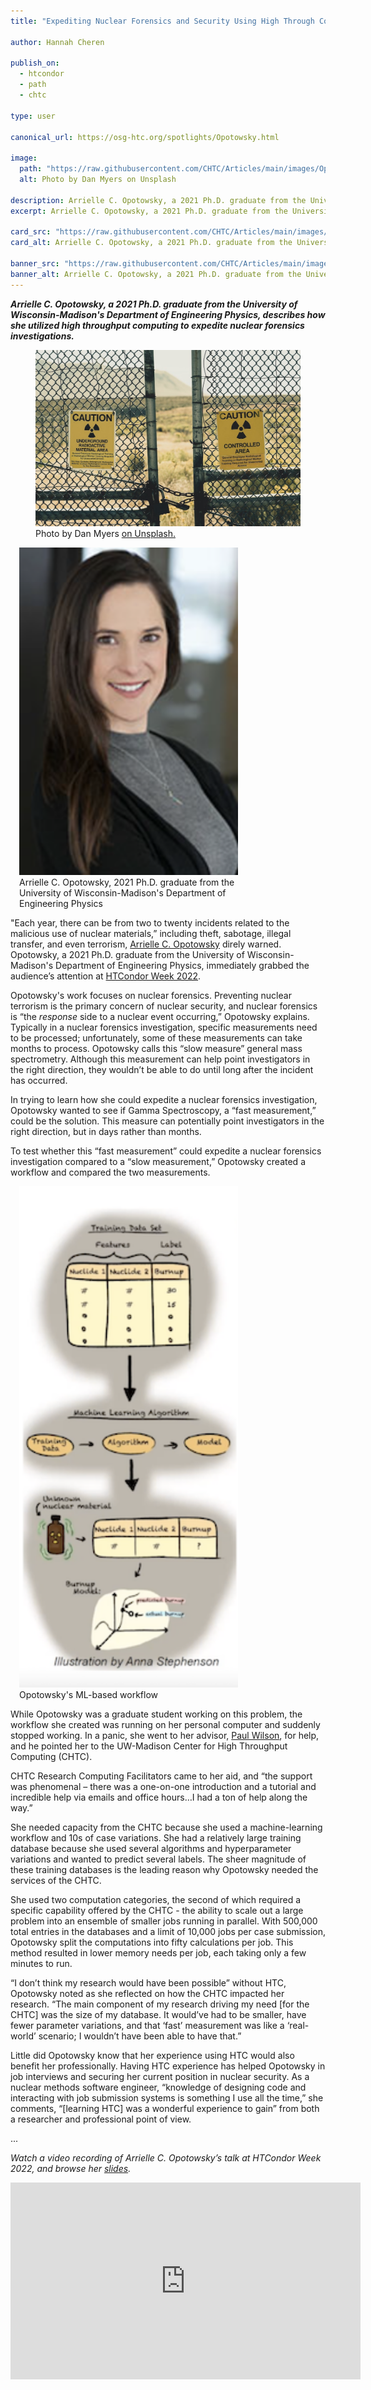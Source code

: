 ```yaml
---
title: "Expediting Nuclear Forensics and Security Using High Through Computing"

author: Hannah Cheren

publish_on:
  - htcondor
  - path
  - chtc
  
type: user

canonical_url: https://osg-htc.org/spotlights/Opotowsky.html

image:
  path: "https://raw.githubusercontent.com/CHTC/Articles/main/images/Opotowsky-card.jpeg"
  alt: Photo by Dan Myers on Unsplash
  
description: Arrielle C. Opotowsky, a 2021 Ph.D. graduate from the University of Wisconsin-Madison's Department of Engineering Physics, describes how she utilized high throughput computing to expedite nuclear forensics investigations. 
excerpt: Arrielle C. Opotowsky, a 2021 Ph.D. graduate from the University of Wisconsin-Madison's Department of Engineering Physics, describes how she utilized high throughput computing to expedite nuclear forensics investigations. 

card_src: "https://raw.githubusercontent.com/CHTC/Articles/main/images/Opotowsky-card.jpeg"
card_alt: Arrielle C. Opotowsky, a 2021 Ph.D. graduate from the University of Wisconsin-Madison's Department of Engineering Physics, describes how she utilized high throughput computing to expedite nuclear forensics investigations. 

banner_src: "https://raw.githubusercontent.com/CHTC/Articles/main/images/Opotowsky-card.jpeg"
banner_alt: Arrielle C. Opotowsky, a 2021 Ph.D. graduate from the University of Wisconsin-Madison's Department of Engineering Physics, describes how she utilized high throughput computing to expedite nuclear forensics investigations. 
---
```

  ***Arrielle C. Opotowsky, a 2021 Ph.D. graduate from the University of Wisconsin-Madison's Department of Engineering Physics, describes how she utilized high throughput computing to expedite nuclear forensics investigations.***

  <figure>
  <img src="https://raw.githubusercontent.com/CHTC/Articles/main/images/Opotowsky-card.jpeg" alt="Computer rendering of DNA."/>
  <figcaption class="figure-caption">Photo by Dan Myers <a href="https://unsplash.com/photos/xXbQIrWH2_A">on Unsplash.</a><br/></figcaption>
</figure>

  <figure class="figure float-end" style="margin-left: 1em; width: 350px;">
  <img src='https://raw.githubusercontent.com/CHTC/Articles/main/images/Opotowsky-headshot.png' class="figure-img img-fluid rounded" alt="Arrielle C. Opotowsky, 2021 Ph.D. graduate from the University of Wisconsin-Madison's Department of Engineering Physics" width="350px">
  <figcaption class="figure-caption">Arrielle C. Opotowsky, 2021 Ph.D. graduate from the University of Wisconsin-Madison's Department of Engineering Physics<br/></figcaption>
</figure>
  
  "Each year, there can be from two to twenty incidents related to the malicious use of nuclear materials,” including theft, sabotage, illegal transfer, and even terrorism, [Arrielle C. Opotowsky](http://scifun.org/Thesis_Awards/opotowsky.html) direly warned. Opotowsky, a 2021 Ph.D. graduate from the University of Wisconsin-Madison's Department of Engineering Physics, immediately grabbed the audience’s attention at [HTCondor Week 2022](https://agenda.hep.wisc.edu/event/1733/timetable/?view=standard). 

  Opotowsky's work focuses on nuclear forensics. Preventing nuclear terrorism is the primary concern of nuclear security, and nuclear forensics is “the *response* side to a nuclear event occurring,” Opotowsky explains. Typically in a nuclear forensics investigation, specific measurements need to be processed; unfortunately, some of these measurements can take months to process. Opotowsky calls this “slow measure” general mass spectrometry. Although this measurement can help point investigators in the right direction, they wouldn’t be able to do until long after the incident has occurred.

  In trying to learn how she could expedite a nuclear forensics investigation, Opotowsky wanted to see if Gamma Spectroscopy, a “fast measurement,” could be the solution. This measure can potentially point investigators in the right direction, but in days rather than months.

  To test whether this “fast measurement” could expedite a nuclear forensics investigation compared to a “slow measurement,” Opotowsky created a workflow and compared the two measurements.

  <figure class="figure float-end" style="margin-left: 1em; width: 350px;">
  <img src='https://raw.githubusercontent.com/CHTC/Articles/main/images/Opotowsky-workflow.png' class="figure-img img-fluid rounded" alt="Opotowsky's ML-based workflow" width="350px">
  <figcaption class="figure-caption">Opotowsky's ML-based workflow<br/></figcaption>
</figure>

  While Opotowsky was a graduate student working on this problem, the workflow she created was running on her personal computer and suddenly stopped working. In a panic, she went to her advisor, [Paul Wilson](https://directory.engr.wisc.edu/ep/faculty/wilson_paul), for help, and he pointed her to the UW-Madison Center for High Throughput Computing (CHTC).

  CHTC Research Computing Facilitators came to her aid, and “the support was phenomenal – there was a one-on-one introduction and a tutorial and incredible help via emails and office hours…I had a ton of help along the way.”

  She needed capacity from the CHTC because she used a machine-learning workflow and 10s of case variations. She had a relatively large training database because she used several algorithms and hyperparameter variations and wanted to predict several labels. The sheer magnitude of these training databases is the leading reason why Opotowsky needed the services of the CHTC.

  She used two computation categories, the second of which required a specific capability offered by the CHTC - the ability to scale out a large problem into an ensemble of smaller jobs running in parallel. With 500,000 total entries in the databases and a limit of 10,000 jobs per case submission, Opotowsky split the computations into fifty calculations per job. This method resulted in lower memory needs per job, each taking only a few minutes to run.

  “I don’t think my research would have been possible” without HTC, Opotowsky noted as she reflected on how the CHTC impacted her research. “The main component of my research driving my need [for the CHTC] was the size of my database. It would’ve had to be smaller, have fewer parameter variations, and that ‘fast’ measurement was like a ‘real-world’ scenario; I wouldn’t have been able to have that.” 

  Little did Opotowsky know that her experience using HTC would also benefit her professionally. Having HTC experience has helped Opotowsky in job interviews and securing her current position in nuclear security. As a nuclear methods software engineer, “knowledge of designing code and interacting with job submission systems is something I use all the time,” she comments, “[learning HTC] was a wonderful experience to gain” from both a researcher and professional point of view. 


...

  *Watch a video recording of Arrielle C. Opotowsky’s talk at HTCondor Week 2022, and browse her [slides](https://agenda.hep.wisc.edu/event/1733/contributions/25511/attachments/8299/9577/HTCondorWeek_AOpotowsky.pdf).*
  
  <iframe width="560" height="315" src="https://www.youtube.com/embed/60lQS9dH0ag" title="YouTube video player" frameborder="0" allow="accelerometer; autoplay; clipboard-write; encrypted-media; gyroscope; picture-in-picture" allowfullscreen></iframe>
